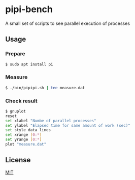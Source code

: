 # pipi-bench
A small set of scripts to see parallel execution of processes

## Usage
### Prepare
```sh
$ sudo apt install pi
```

### Measure
```sh
$ ./bin/pipipi.sh | tee measure.dat
```

### Check result
```sh
$ gnuplot
reset
set xlabel "Numbe of parallel processes"
set ylabel "Elapsed time for same amount of work (sec)"
set style data lines
set xrange [0:*]
set yrange [0:*]
plot "measure.dat"
```

## License
[MIT](LICENSE)
